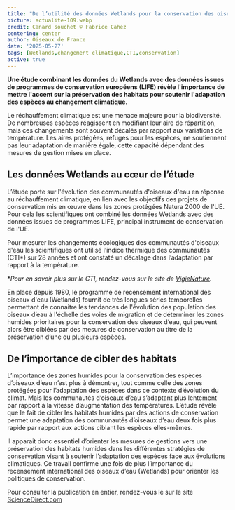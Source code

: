 ```yaml
---
title: "De l’utilité des données Wetlands pour la conservation des oiseaux d’eau"
picture: actualite-109.webp
credit: Canard souchet © Fabrice Cahez
centering: center
author: Oiseaux de France
date: '2025-05-27'
tags: [Wetlands,changement climatique,CTI,conservation]
active: true
---
```


**Une étude combinant les données du Wetlands avec des données issues de programmes de conservation européens (LIFE) révèle l'importance de mettre l'accent sur la préservation des habitats pour soutenir l'adapation des espèces au changement climatique.**
 
Le réchauffement climatique est une menace majeure pour la biodiversité. De nombreuses espèces réagissent en modifiant leur aire de répartition, mais ces changements sont souvent décalés par rapport aux variations de température. Les aires protégées, refuges pour les espèces, ne soutiennent pas leur adaptation de manière égale, cette capacité dépendant des mesures de gestion mises en place.
 
## Les données Wetlands au cœur de l’étude

L’étude porte sur l'évolution des communautés d'oiseaux d'eau en réponse au réchauffement climatique, en lien avec les objectifs des projets de conservation mis en œuvre dans les zones protégées Natura 2000 de l'UE. Pour cela les scientifiques ont combiné les données Wetlands avec des données issues de programmes LIFE, principal instrument de conservation de l'UE.

Pour mesurer les changements écologiques des communautés d'oiseaux d'eau les scientifiques ont utilisé l’indice thermique des communautés (CTI*) sur 28 années et ont constaté un décalage dans l’adaptation par rapport à la température.

**Pour en savoir plus sur le CTI, rendez-vous sur le site de [VigieNature](https://www.vigienature.fr/fr/actualites/communautes-oiseaux-face-changement-climatique-3827).*
 
En place depuis 1980, le programme de recensement international des oiseaux d'eau (Wetlands) fournit de très longues séries temporelles permettant de connaitre les tendances de l'évolution des population des oiseaux d’eau à l'échelle des voies de migration et de déterminer les zones humides prioritaires pour la conservation des oiseaux d’eau, qui peuvent alors être ciblées par des mesures de conservation au titre de la préservation d’une ou plusieurs espèces.
 
## De l’importance de cibler des habitats

L’importance des zones humides pour la conservation des espèces d’oiseaux d’eau n’est plus à démontrer, tout comme celle des zones protégées pour l’adaptation des espèces dans ce contexte d’évolution du climat. Mais les communautés d’oiseaux d’eau s’adaptant plus lentement par rapport à la vitesse d’augmentation des températures. L’étude révèle que le fait de cibler les habitats humides par des actions de conservation permet une adaptation des communautés d’oiseaux d’eau deux fois plus rapide par rapport aux actions ciblant les espèces elles-mêmes.

Il apparait donc essentiel d’orienter les mesures de gestions vers une préservation des habitats humides dans les différentes stratégies de conservation visant à soutenir l’adaptation des espèces face aux évolutions climatiques.
Ce travail confirme une fois de plus l’importance du recensement international des oiseaux d’eau (Wetlands) pour orienter les politiques de conservation. 
 
Pour consulter la publication en entier, rendez-vous le sur le site [ScienceDirect.com](https://www.sciencedirect.com/science/article/pii/S0006320725002502?utm_campaign=STMJ_219742_AUTH_SERV_PA&utm_medium=email&utm_acid=152637238&SIS_ID=&dgcid=STMJ_219742_AUTH_SERV_PA&CMX_ID=&utm_in=DM567183&utm_source=AC)
